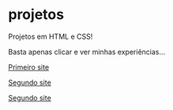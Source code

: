 # projetos
Projetos em HTML e CSS!

Basta apenas clicar e ver minhas experiências...

<a href="https://liarasampaio.github.io/projetos/projeto-android/android.html">Primeiro site</a>

<a href="https://liarasampaio.github.io/projetos/projeto-cordel/cordel.html">Segundo site</a>

<a href="https://liarasampaio.github.io/projetos/projeto-social/social.html">Segundo site</a>
